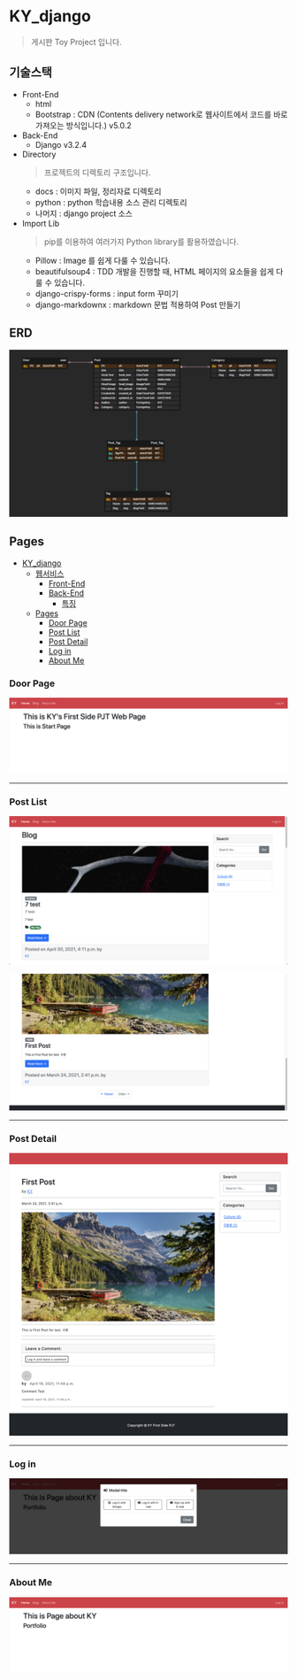 # KY_django

> 게시판 Toy Project 입니다.

## 기술스택

- Front-End
  - html
  - Bootstrap : CDN (Contents delivery network로 웹사이트에서 코드를 바로 가져오는 방식입니다.) v5.0.2
- Back-End
  - Django v3.2.4
- Directory
  > 프로젝트의 디렉토리 구조입니다.
  - docs : 이미지 파일, 정리자료 디렉토리
  - python : python 학습내용 소스 관리 디렉토리
  - 나머지 : django project 소스
- Import Lib
  > pip를 이용하여 여러가지 Python library를 활용하였습니다.
  - Pillow : Image 를 쉽게 다룰 수 있습니다.
  - beautifulsoup4 : TDD 개발을 진행할 때, HTML 페이지의 요소들을 쉽게 다룰 수 있습니다.
  - django-crispy-forms : input form 꾸미기
  - django-markdownx : markdown 문법 적용하여 Post 만들기

## ERD

![ERD](ERD.PNG)

## Pages

- [KY_django](#ky_django)
  - [웹서비스](#웹서비스)
    - [Front-End](#front-end)
    - [Back-End](#back-end)
      - [특징](#특징)
  - [Pages](#pages)
    - [Door Page](#door-page)
    - [Post List](#post-list)
    - [Post Detail](#post-detail)
    - [Log in](#log-in)
    - [About Me](#about-me)

### Door Page

![Door Page](start.png)

---

### Post List

![Post List](post_list.png)

![post_list_footer](post_list_footer.png)

---

### Post Detail

![post_detail](post_detail.png)

---

### Log in

![Log in](login.png)

---

### About Me

![About Me](aboutme.png)

